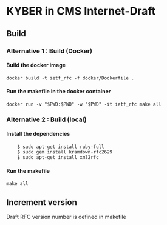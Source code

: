 #  KYBER in CMS Internet-Draft

## Build

### Alternative 1 : Build (Docker)

#### Build the docker image
```
docker build -t ietf_rfc -f docker/Dockerfile .
```

#### Run the makefile in the docker container
```
docker run -v "$PWD:$PWD" -w "$PWD" -it ietf_rfc make all
```

### Alternative 2 : Build (local)

#### Install the dependencies
```
    $ sudo apt-get install ruby-full
    $ sudo gem install kramdown-rfc2629
    $ sudo apt-get install xml2rfc
```

#### Run the makefile
```
make all
```

## Increment version

Draft RFC version number is defined in makefile
